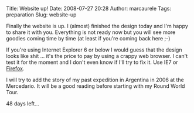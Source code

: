 Title: Website up!
Date: 2008-07-27 20:28
Author: marcaurele
Tags: preparation
Slug: website-up

Finally the website is up. I (almost) finished the design today and I'm
happy to share it with you. Everything is not ready now but you will see
more goodies coming time by time (at least if you're coming back here
;-)

If you're using Internet Explorer 6 or below I would guess that the
design looks like shit ... it's the price to pay by using a crappy web
browser. I can't test it for the moment and I don't even know if I'll
try to fix it. Use IE7 or [Firefox][].

I will try to add the story of my past expedition in Argentina in 2006
at the Mercedario. It will be a good reading before starting with my
Round World Tour.

48 days left...

  [Firefox]: http://www.mozilla.com
